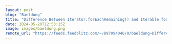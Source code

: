 ```yaml
---
layout: post
blog: "Baeldung"
title: "Difference Between Iterator.forEachRemaining() and Iterable.forEach()"
date: 2024-05-20T12:53:15Z
image: images/baeldung.png
remote_url: "https://feeds.feedblitz.com/~/897094046/0/baeldung~Difference-Between-IteratorforEachRemaining-and-IterableforEach"
---
```


